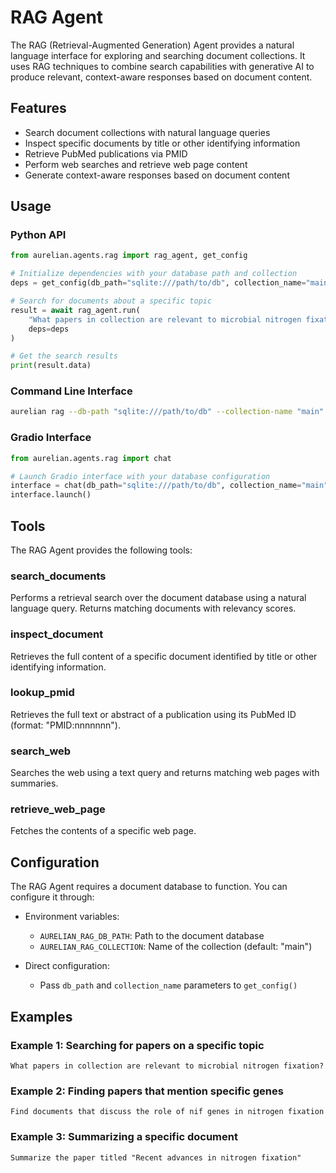 # RAG Agent

The RAG (Retrieval-Augmented Generation) Agent provides a natural language interface for exploring and searching document collections. It uses RAG techniques to combine search capabilities with generative AI to produce relevant, context-aware responses based on document content.

## Features

- Search document collections with natural language queries
- Inspect specific documents by title or other identifying information
- Retrieve PubMed publications via PMID
- Perform web searches and retrieve web page content
- Generate context-aware responses based on document content

## Usage

### Python API

```python
from aurelian.agents.rag import rag_agent, get_config

# Initialize dependencies with your database path and collection
deps = get_config(db_path="sqlite:///path/to/db", collection_name="main")

# Search for documents about a specific topic
result = await rag_agent.run(
    "What papers in collection are relevant to microbial nitrogen fixation?",
    deps=deps
)

# Get the search results
print(result.data)
```

### Command Line Interface

```bash
aurelian rag --db-path "sqlite:///path/to/db" --collection-name "main" "What papers in collection are relevant to microbial nitrogen fixation?"
```

### Gradio Interface

```python
from aurelian.agents.rag import chat

# Launch Gradio interface with your database configuration
interface = chat(db_path="sqlite:///path/to/db", collection_name="main")
interface.launch()
```

## Tools

The RAG Agent provides the following tools:

### search_documents

Performs a retrieval search over the document database using a natural language query. Returns matching documents with relevancy scores.

### inspect_document

Retrieves the full content of a specific document identified by title or other identifying information.

### lookup_pmid

Retrieves the full text or abstract of a publication using its PubMed ID (format: "PMID:nnnnnnn").

### search_web

Searches the web using a text query and returns matching web pages with summaries.

### retrieve_web_page

Fetches the contents of a specific web page.

## Configuration

The RAG Agent requires a document database to function. You can configure it through:

- Environment variables:
  - `AURELIAN_RAG_DB_PATH`: Path to the document database
  - `AURELIAN_RAG_COLLECTION`: Name of the collection (default: "main")
  
- Direct configuration:
  - Pass `db_path` and `collection_name` parameters to `get_config()`

## Examples

### Example 1: Searching for papers on a specific topic

```
What papers in collection are relevant to microbial nitrogen fixation?
```

### Example 2: Finding papers that mention specific genes

```
Find documents that discuss the role of nif genes in nitrogen fixation
```

### Example 3: Summarizing a specific document

```
Summarize the paper titled "Recent advances in nitrogen fixation"
```